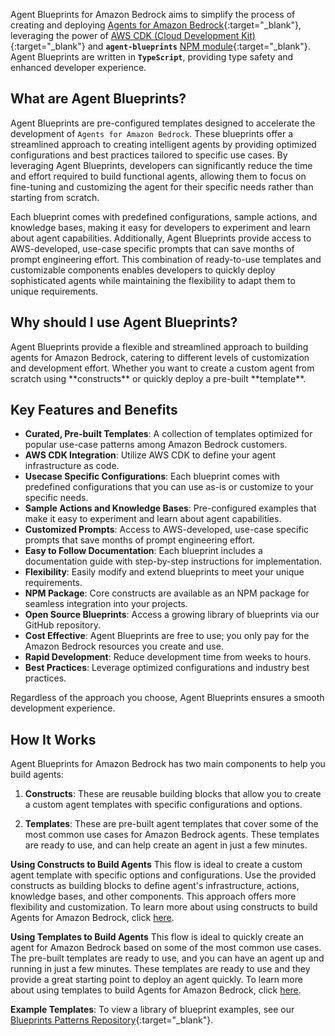 Agent Blueprints for Amazon Bedrock aims to simplify the process of creating and deploying [Agents for Amazon Bedrock](https://docs.aws.amazon.com/bedrock/latest/userguide/agents.html){:target="_blank"}, leveraging the power of [AWS CDK (Cloud Development Kit)](https://docs.aws.amazon.com/cdk/v2/guide/home.html){:target="_blank"} and <b>`agent-blueprints`</b> [NPM module](link-to-npm){:target="_blank"}. Agent Blueprints are written in <b>`TypeScript`</b>, providing type safety and enhanced developer experience.

## What are Agent Blueprints?
Agent Blueprints are pre-configured templates designed to accelerate the development of `Agents for Amazon Bedrock`. These blueprints offer a streamlined approach to creating intelligent agents by providing optimized configurations and best practices tailored to specific use cases. By leveraging Agent Blueprints, developers can significantly reduce the time and effort required to build functional agents, allowing them to focus on fine-tuning and customizing the agent for their specific needs rather than starting from scratch.

Each blueprint comes with predefined configurations, sample actions, and knowledge bases, making it easy for developers to experiment and learn about agent capabilities. Additionally, Agent Blueprints provide access to AWS-developed, use-case specific prompts that can save months of prompt engineering effort. This combination of ready-to-use templates and customizable components enables developers to quickly deploy sophisticated agents while maintaining the flexibility to adapt them to unique requirements.


<h2>Why should I use Agent Blueprints?</h2>
Agent Blueprints provide a flexible and streamlined approach to building agents for Amazon Bedrock, catering to different levels of customization and development effort. Whether you want to create a custom agent from scratch using **constructs** or quickly deploy a pre-built **template**.

## Key Features and Benefits
- **Curated, Pre-built Templates**: A collection of templates optimized for popular use-case patterns among Amazon Bedrock customers.
- **AWS CDK Integration**: Utilize AWS CDK to define your agent infrastructure as code.
- **Usecase Specific Configurations**: Each blueprint comes with predefined configurations that you can use as-is or customize to your specific needs.
- **Sample Actions and Knowledge Bases**: Pre-configured examples that make it easy to experiment and learn about agent capabilities.
- **Customized Prompts**: Access to AWS-developed, use-case specific prompts that save months of prompt engineering effort.
- **Easy to Follow Documentation**: Each blueprint includes a documentation guide with step-by-step instructions for implementation.
- **Flexibility**: Easily modify and extend blueprints to meet your unique requirements.
- **NPM Package**: Core constructs are available as an NPM package for seamless integration into your projects.
- **Open Source Blueprints**: Access a growing library of blueprints via our GitHub repository.
- **Cost Effective**: Agent Blueprints are free to use; you only pay for the Amazon Bedrock resources you create and use.
- **Rapid Development**: Reduce development time from weeks to hours.
- **Best Practices**: Leverage optimized configurations and industry best practices.

Regardless of the approach you choose, Agent Blueprints ensures a smooth development experience.

<h2>How It Works</h2>
Agent Blueprints for Amazon Bedrock has two main components to help you build agents:

1. **Constructs**: These are reusable building blocks that allow you to create a custom agent templates with specific configurations and options.

2. **Templates**: These are pre-built agent templates that cover some of the most common use cases for Amazon Bedrock agents. These templates are ready to use, and can help create an agent in just a few minutes.

**Using Constructs to Build Agents**
This flow is ideal to create a custom agent template with specific options and configurations. Use the provided constructs as building blocks to define agent's infrastructure, actions, knowledge bases, and other components. This approach offers more flexibility and customization. To learn more about using constructs to build Agents for Amazon Bedrock, click [here](./using-constructs/getting-started-with-constructs.md).

**Using Templates to Build Agents**
This flow is ideal to quickly create an agent for Amazon Bedrock based on some of the most common use cases. The pre-built templates are ready to use, and you can have an agent up and running in just a few minutes. These templates are ready to use and they provide a great starting point to deploy an agent quickly. To learn more about using templates to build Agents for Amazon Bedrock, click [here](./using-templates/getting-started-with-templates.md).

**Example Templates**: 
To view a library of blueprint examples, see our [Blueprints Patterns Repository](https://github.com/aws-samples/agents-for-amazon-bedrock-blueprints){:target="_blank"}.